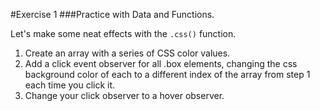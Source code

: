 #Exercise 1
###Practice with Data and Functions.

Let's make some neat effects with the `.css()` function.

1. Create an array with a series of CSS color values.
2. Add a click event observer for all .box elements, changing the css background color of each to a different index of the array from step 1 each time you click it.
3. Change your click observer to a hover observer.

